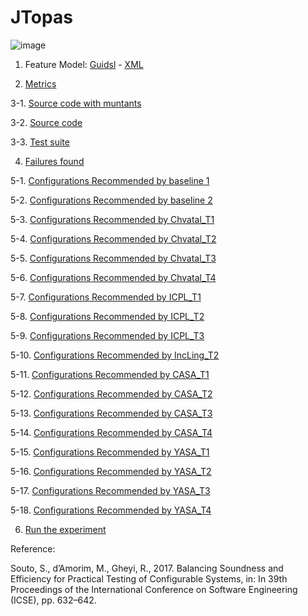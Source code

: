 # JTopas 

![image](https://raw.githubusercontent.com/fischerJF/Community-wide-Dataset-of-Configurable-Systems/master/featureModel/jtopas.JPG)

1. Feature Model: [Guidsl](https://github.com/fischerJF/Community-wide-Dataset-of-Configurable-Systems/blob/master/workspace_IncLing/jTopas/modified-model.m) - [XML](https://github.com/fischerJF/Community-wide-Dataset-of-Configurable-Systems/blob/master/workspace_IncLing/jTopas/model.xml)

2. [Metrics](https://github.com/fischerJF/Community-wide-Dataset-of-Configurable-Systems/blob/master/metrics/JTopas.csv)
 
3-1. [Source code with muntants](https://github.com/fischerJF/Community-wide-Dataset-of-Configurable-Systems/tree/master/dataset_with_mutant/jtopas)
 
3-2. [Source code](https://github.com/fischerJF/Community-wide-Dataset-of-Configurable-Systems/tree/master/workspace_IncLing/jtopas)

3-3. [Test suite](https://github.com/fischerJF/Community-wide-Dataset-of-Configurable-Systems/tree/master/workspace_IncLing/JTopas/src/tests)

4. [Failures found](https://github.com/fischerJF/Community-wide-Dataset-of-Configurable-Systems/blob/master/failuresFound/)

5-1. [Configurations Recommended by baseline 1](https://github.com/fischerJF/Community-wide-Dataset-of-Configurable-Systems/blob/master/Tools/All_valid_conf/Jtopas)

5-2. [Configurations Recommended by baseline 2](https://github.com/fischerJF/Community-wide-Dataset-of-Configurable-Systems/blob/master/Tools/RANDOM/Jtopas)

5-3. [Configurations Recommended by Chvatal_T1](https://github.com/fischerJF/Community-wide-Dataset-of-Configurable-Systems/blob/master/Tools/Chvatal_T1/Jtopas)

5-4. [Configurations Recommended by Chvatal_T2](https://github.com/fischerJF/Community-wide-Dataset-of-Configurable-Systems/blob/master/Tools/Chvatal/Jtopas)

5-5. [Configurations Recommended by Chvatal_T3](https://github.com/fischerJF/Community-wide-Dataset-of-Configurable-Systems/blob/master/Tools/Chvatal_T3/Jtopas)

5-6. [Configurations Recommended by Chvatal_T4](https://github.com/fischerJF/Community-wide-Dataset-of-Configurable-Systems/blob/master/Tools/Chvatal_T4/Jtopas)

5-7. [Configurations Recommended by ICPL_T1](https://github.com/fischerJF/Community-wide-Dataset-of-Configurable-Systems/blob/master/Tools/ICPL_T1/Jtopas)

5-8. [Configurations Recommended by ICPL_T2](https://github.com/fischerJF/Community-wide-Dataset-of-Configurable-Systems/blob/master/Tools/ICPL/Jtopas)

5-9. [Configurations Recommended by ICPL_T3](https://github.com/fischerJF/Community-wide-Dataset-of-Configurable-Systems/blob/master/Tools/ICPL_T3/Jtopas)

5-10. [Configurations Recommended by IncLing_T2](https://github.com/fischerJF/Community-wide-Dataset-of-Configurable-Systems/blob/master/Tools/IncLing/Jtopas)

5-11. [Configurations Recommended by CASA_T1](https://github.com/fischerJF/Community-wide-Dataset-of-Configurable-Systems/blob/master/Tools/CASA_T1/Jtopas)

5-12. [Configurations Recommended by CASA_T2](https://github.com/fischerJF/Community-wide-Dataset-of-Configurable-Systems/blob/master/Tools/CASA_T2/Jtopas/)

5-13. [Configurations Recommended by CASA_T3](https://github.com/fischerJF/Community-wide-Dataset-of-Configurable-Systems/blob/master/Tools/CASA_T3/Jtopas/)

5-14. [Configurations Recommended by CASA_T4](https://github.com/fischerJF/Community-wide-Dataset-of-Configurable-Systems/blob/master/Tools/CASA_T4/Jtopas/)

5-15. [Configurations Recommended by YASA_T1](https://github.com/fischerJF/Community-wide-Dataset-of-Configurable-Systems/blob/master/Tools/YASA_T1/Jtopas/)

5-16. [Configurations Recommended by YASA_T2](https://github.com/fischerJF/Community-wide-Dataset-of-Configurable-Systems/blob/master/Tools/YASA_T2/Jtopas/)

5-17. [Configurations Recommended by YASA_T3](https://github.com/fischerJF/Community-wide-Dataset-of-Configurable-Systems/blob/master/Tools/YASA_T3/Jtopas/)

5-18. [Configurations Recommended by YASA_T4](https://github.com/fischerJF/Community-wide-Dataset-of-Configurable-Systems/blob/master/Tools/YASA_T4/Jtopas/)

6. [Run the experiment](https://github.com/fischerJF/Community-wide-Dataset-of-Configurable-Systems/blob/master/workspace_IncLing/JTopas/src/experiment/Sampling.java)


Reference:

Souto, S., d’Amorim, M., Gheyi, R., 2017. Balancing Soundness and Efficiency for Practical Testing of Configurable Systems,  in: In 39th
Proceedings of the International Conference on Software Engineering (ICSE), pp. 632–642.
